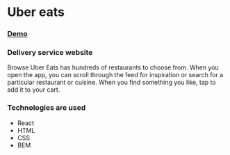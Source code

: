 # Uber eats

### [Demo](http://uber-eats-ruchkovlad.surge.sh/)

### Delivery service website

Browse
Uber Eats has hundreds of restaurants to choose from. 
When you open the app, you can scroll through the feed for inspiration or search for a particular restaurant or cuisine. 
When you find something you like, tap to add it to your cart.

### Technologies are used
- React
- HTML
- CSS
- BEM
